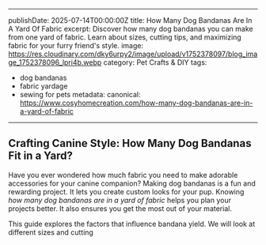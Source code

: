
---
publishDate: 2025-07-14T00:00:00Z
title: How Many Dog Bandanas Are In A Yard Of Fabric
excerpt: Discover how many dog bandanas you can make from one yard of fabric. Learn about sizes, cutting tips, and maximizing fabric for your furry friend's style.
image: https://res.cloudinary.com/dky6urpy2/image/upload/v1752378097/blog_image_1752378096_lpri4b.webp
category: Pet Crafts & DIY
tags:
  - dog bandanas
  - fabric yardage
  - sewing for pets
metadata:
  canonical: https://www.cosyhomecreation.com/how-many-dog-bandanas-are-in-a-yard-of-fabric
---

## Crafting Canine Style: How Many Dog Bandanas Fit in a Yard?

Have you ever wondered how much fabric you need to make adorable accessories for your canine companion? Making dog bandanas is a fun and rewarding project. It lets you create custom looks for your pup. Knowing *how many dog bandanas are in a yard of fabric* helps you plan your projects better. It also ensures you get the most out of your material.

This guide explores the factors that influence bandana yield. We will look at different sizes and cutting
